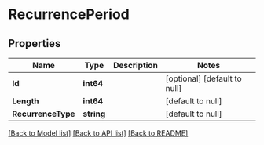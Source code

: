 # RecurrencePeriod

## Properties
Name | Type | Description | Notes
------------ | ------------- | ------------- | -------------
**Id** | **int64** |  | [optional] [default to null]
**Length** | **int64** |  | [default to null]
**RecurrenceType** | **string** |  | [default to null]

[[Back to Model list]](../README.md#documentation-for-models) [[Back to API list]](../README.md#documentation-for-api-endpoints) [[Back to README]](../README.md)


